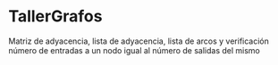# TallerGrafos
Matriz de adyacencia, lista de adyacencia, lista de arcos y verificación número de entradas a un nodo igual al número de salidas del mismo
